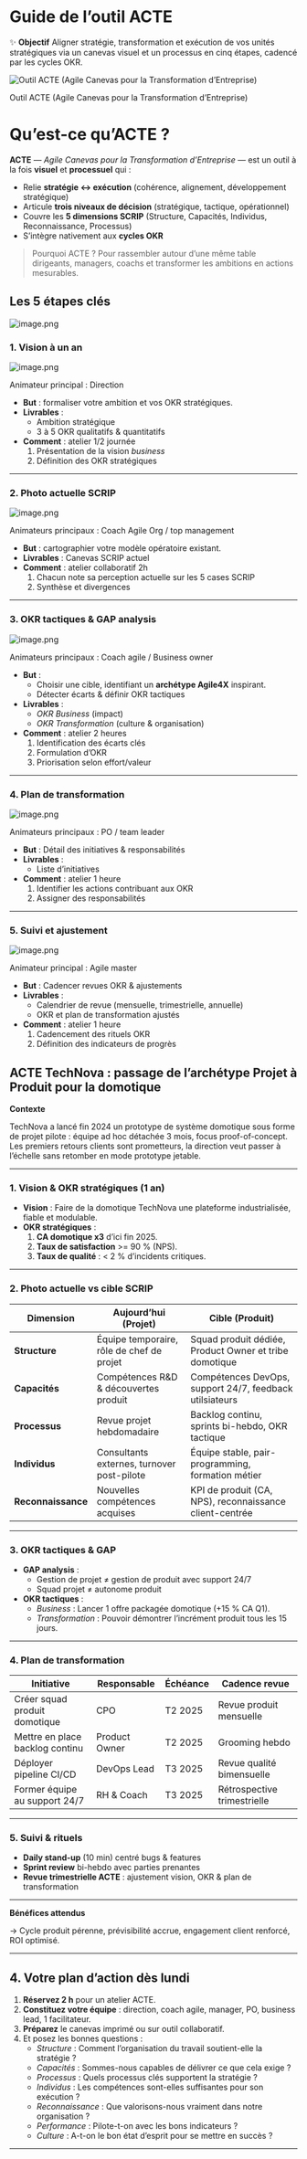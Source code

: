 # Guide de l’outil ACTE



✨ **Objectif** Aligner stratégie, transformation et exécution de vos unités stratégiques via un canevas visuel et un processus en cinq étapes, cadencé par les cycles OKR.

![Outil ACTE (Agile Canevas pour la Transformation d’Entreprise)](Guide%20de%20l%E2%80%99outil%20ACTE%2013490eaf28ff802e8fcde2047f78143b/image.png)

Outil ACTE (Agile Canevas pour la Transformation d’Entreprise)

# Qu’est-ce qu’ACTE ?

**ACTE** — *Agile Canevas pour la Transformation d’Entreprise* — est un outil à la fois **visuel** et **processuel** qui :

- Relie **stratégie ↔ exécution** (cohérence, alignement, développement stratégique)
- Articule **trois niveaux de décision** (stratégique, tactique, opérationnel)
- Couvre les **5 dimensions SCRIP** (Structure, Capacités, Individus, Reconnaissance, Processus)
- S’intègre nativement aux **cycles OKR**

> Pourquoi ACTE ? Pour rassembler autour d’une même table dirigeants, managers, coachs et transformer les ambitions en actions mesurables.
> 

## Les 5 étapes clés

![image.png](Guide%20de%20l%E2%80%99outil%20ACTE%2013490eaf28ff802e8fcde2047f78143b/image%201.png)

### 1. Vision à un an

![image.png](Guide%20de%20l%E2%80%99outil%20ACTE%2013490eaf28ff802e8fcde2047f78143b/image%202.png)

Animateur principal : Direction

- **But** : formaliser votre ambition et vos OKR stratégiques.
- **Livrables** :
    - Ambition stratégique
    - 3 à 5 OKR qualitatifs & quantitatifs
- **Comment** : atelier 1/2 journée
    1. Présentation de la vision *business*
    2. Définition des OKR stratégiques

---

### 2. Photo actuelle SCRIP

![image.png](Guide%20de%20l%E2%80%99outil%20ACTE%2013490eaf28ff802e8fcde2047f78143b/image%203.png)

Animateurs principaux : Coach Agile Org / top management

- **But** : cartographier votre modèle opératoire existant.
- **Livrables** : Canevas SCRIP actuel
- **Comment** : atelier collaboratif 2h
    1. Chacun note sa perception actuelle sur les 5 cases SCRIP
    2. Synthèse et divergences

---

### 3. OKR tactiques & GAP analysis

![image.png](Guide%20de%20l%E2%80%99outil%20ACTE%2013490eaf28ff802e8fcde2047f78143b/image%204.png)

Animateurs principaux : Coach agile  / Business owner

- **But** :
    - Choisir une cible, identifiant un **archétype Agile4X** inspirant.
    - Détecter écarts & définir OKR tactiques
- **Livrables** :
    - *OKR Business* (impact)
    - *OKR Transformation* (culture & organisation)
- **Comment** : atelier 2 heures
    1. Identification des écarts clés
    2. Formulation d’OKR
    3. Priorisation selon effort/valeur

---

### 4. Plan de transformation

![image.png](Guide%20de%20l%E2%80%99outil%20ACTE%2013490eaf28ff802e8fcde2047f78143b/image%205.png)

Animateurs principaux : PO / team leader

- **But** : Détail des initiatives & responsabilités
- **Livrables** :
    - Liste d’initiatives
- **Comment** : atelier 1 heure
    1. Identifier les actions contribuant aux OKR
    2. Assigner des responsabilités

---

### 5. Suivi et ajustement

![image.png](Guide%20de%20l%E2%80%99outil%20ACTE%2013490eaf28ff802e8fcde2047f78143b/image%206.png)

Animateur principal : Agile master

- **But** : Cadencer revues OKR & ajustements
- **Livrables** :
    - Calendrier de revue (mensuelle, trimestrielle, annuelle)
    - OKR et plan de transformation ajustés
- **Comment** : atelier 1 heure
    1. Cadencement des rituels OKR
    2. Définition des indicateurs de progrès

## ACTE TechNova : passage de l’archétype Projet à Produit pour la domotique

**Contexte**

TechNova a lancé fin 2024 un prototype de système domotique sous forme de projet pilote : équipe ad hoc détachée 3 mois, focus proof-of-concept. Les premiers retours clients sont prometteurs, la direction veut passer à l’échelle sans retomber en mode prototype jetable.

---

### 1. Vision & OKR stratégiques (1 an)

- **Vision** : Faire de la domotique TechNova une plateforme industrialisée, fiable et modulable.
- **OKR stratégiques** :
    1. **CA domotique x3** d’ici fin 2025.
    2. **Taux de satisfaction** >= 90 % (NPS).
    3. **Taux de qualité** : < 2 % d’incidents critiques.

---

### 2. Photo actuelle vs cible SCRIP

| Dimension | Aujourd’hui (Projet) | Cible (Produit) |
| --- | --- | --- |
| **Structure** | Équipe temporaire, rôle de chef de projet | Squad produit dédiée, Product Owner et tribe domotique |
| **Capacités** | Compétences R&D & découvertes produit | Compétences DevOps, support 24/7, feedback utilsiateurs |
| **Processus** | Revue projet hebdomadaire | Backlog continu, sprints bi-hebdo, OKR tactique |
| **Individus** | Consultants externes, turnover post-pilote | Équipe stable, pair-programming, formation métier |
| **Reconnaissance** | Nouvelles compétences acquises | KPI de produit (CA, NPS), reconnaissance client-centrée |

---

### 3. OKR tactiques & GAP

- **GAP analysis** :
    - Gestion de projet ≠ gestion de produit avec support 24/7
    - Squad projet ≠ autonome produit
- **OKR tactiques** :
    - *Business* : Lancer 1 offre packagée domotique (+15 % CA Q1).
    - *Transformation* : Pouvoir démontrer l’incrément produit tous les 15 jours.

---

### 4. Plan de transformation

| Initiative | Responsable | Échéance | Cadence revue |
| --- | --- | --- | --- |
| Créer squad produit domotique | CPO | T2 2025 | Revue produit mensuelle |
| Mettre en place backlog continu | Product Owner | T2 2025 | Grooming hebdo |
| Déployer pipeline CI/CD | DevOps Lead | T3 2025 | Revue qualité bimensuelle |
| Former équipe au support 24/7 | RH & Coach | T3 2025 | Rétrospective trimestrielle |

---

### 5. Suivi & rituels

- **Daily stand-up** (10 min) centré bugs & features
- **Sprint review** bi-hebdo avec parties prenantes
- **Revue trimestrielle ACTE** : ajustement vision, OKR & plan de transformation

---

**Bénéfices attendus**

→ Cycle produit pérenne, prévisibilité accrue, engagement client renforcé, ROI optimisé.

---

## 4. Votre plan d’action dès lundi

1. **Réservez 2 h** pour un atelier ACTE.
2. **Constituez votre équipe** : direction, coach agile, manager, PO, business lead, 1 facilitateur.
3. **Préparez** le canevas imprimé ou sur outil collaboratif.
4. Et posez les bonnes questions :
    - *Structure* :  Comment l’organisation du travail soutient-elle la stratégie ?
    - *Capacités* : Sommes-nous capables de délivrer ce que cela exige ?
    - *Processus* : Quels processus clés supportent la stratégie ?
    - *Individus* : Les compétences sont-elles suffisantes pour son exécution ?
    - *Reconnaissance* : Que valorisons-nous vraiment dans notre organisation ?
    - *Performance* : Pilote-t-on avec les bons indicateurs ?
    - *Culture* : A-t-on le bon état d’esprit pour se mettre en succès ?

---

#